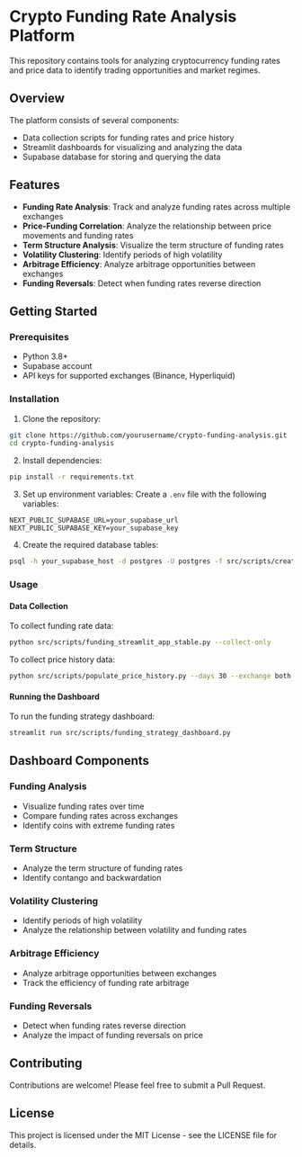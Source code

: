 # Crypto Funding Rate Analysis Platform

This repository contains tools for analyzing cryptocurrency funding rates and price data to identify trading opportunities and market regimes.

## Overview

The platform consists of several components:
- Data collection scripts for funding rates and price history
- Streamlit dashboards for visualizing and analyzing the data
- Supabase database for storing and querying the data

## Features

- **Funding Rate Analysis**: Track and analyze funding rates across multiple exchanges
- **Price-Funding Correlation**: Analyze the relationship between price movements and funding rates
- **Term Structure Analysis**: Visualize the term structure of funding rates
- **Volatility Clustering**: Identify periods of high volatility
- **Arbitrage Efficiency**: Analyze arbitrage opportunities between exchanges
- **Funding Reversals**: Detect when funding rates reverse direction

## Getting Started

### Prerequisites

- Python 3.8+
- Supabase account
- API keys for supported exchanges (Binance, Hyperliquid)

### Installation

1. Clone the repository:
```bash
git clone https://github.com/yourusername/crypto-funding-analysis.git
cd crypto-funding-analysis
```

2. Install dependencies:
```bash
pip install -r requirements.txt
```

3. Set up environment variables:
Create a `.env` file with the following variables:
```
NEXT_PUBLIC_SUPABASE_URL=your_supabase_url
NEXT_PUBLIC_SUPABASE_KEY=your_supabase_key
```

4. Create the required database tables:
```bash
psql -h your_supabase_host -d postgres -U postgres -f src/scripts/create_price_history_table.sql
```

### Usage

#### Data Collection

To collect funding rate data:
```bash
python src/scripts/funding_streamlit_app_stable.py --collect-only
```

To collect price history data:
```bash
python src/scripts/populate_price_history.py --days 30 --exchange both
```

#### Running the Dashboard

To run the funding strategy dashboard:
```bash
streamlit run src/scripts/funding_strategy_dashboard.py
```

## Dashboard Components

### Funding Analysis
- Visualize funding rates over time
- Compare funding rates across exchanges
- Identify coins with extreme funding rates

### Term Structure
- Analyze the term structure of funding rates
- Identify contango and backwardation

### Volatility Clustering
- Identify periods of high volatility
- Analyze the relationship between volatility and funding rates

### Arbitrage Efficiency
- Analyze arbitrage opportunities between exchanges
- Track the efficiency of funding rate arbitrage

### Funding Reversals
- Detect when funding rates reverse direction
- Analyze the impact of funding reversals on price

## Contributing

Contributions are welcome! Please feel free to submit a Pull Request.

## License

This project is licensed under the MIT License - see the LICENSE file for details.
